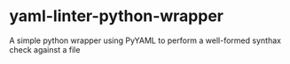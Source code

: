 yaml-linter-python-wrapper
==========================

A simple python wrapper using PyYAML to perform a well-formed synthax check against a file
